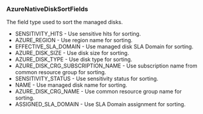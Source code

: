 ### AzureNativeDiskSortFields
The field type used to sort the managed disks.

- SENSITIVITY_HITS - Use sensitive hits for sorting.
- AZURE_REGION - Use region name for sorting.
- EFFECTIVE_SLA_DOMAIN - Use managed disk SLA Domain for sorting.
- AZURE_DISK_SIZE - Use disk size for sorting.
- AZURE_DISK_TYPE - Use disk type for sorting.
- AZURE_DISK_CRG_SUBSCRIPTION_NAME - Use subscription name from common resource group for sorting.
- SENSITIVITY_STATUS - Use sensitivity status for sorting.
- NAME - Use managed disk name for sorting.
- AZURE_DISK_CRG_NAME - Use common resource group name for sorting.
- ASSIGNED_SLA_DOMAIN - Use SLA Domain assignment for sorting.
